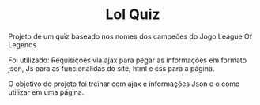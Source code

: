 <h1 align="center">Lol Quiz</h1>

<p>Projeto de um quiz baseado nos nomes dos campeões do Jogo League Of Legends.</p>
<p>Foi utilizado: Requisições via ajax para pegar as informações em formato json, Js para as funcionalidas do site, html e css para a página.</p>
<p>O objetivo do projeto foi treinar com ajax e informações Json e o como utilizar em uma página.</p>
